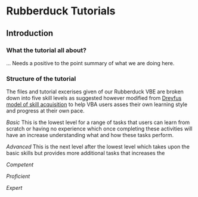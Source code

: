 # Rubberduck Tutorials

## Introduction

### What the tutorial all about?
... Needs a positive to the point summary of what we are doing here.

### Structure of the tutorial
The files and tutorial excerises given of our Rubberduck VBE are broken down into five skill levels as suggested however modified from [Dreyfus model of skill acquisition](https://en.m.wikipedia.org/wiki/Dreyfus_model_of_skill_acquisition) to help VBA users asses their own learning style and progress at their own pace.

 
*Basic*  This is the lowest level for a range of tasks that users can learn from scratch or having no experience which once completing these activities will have an increase understanding what and how these tasks perform.  

*Advanced*  This is the next level after the lowest level which takes upon the basic skills but provides more additional tasks that increases the 

*Competent*  

*Proficient*  

*Expert*  

